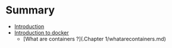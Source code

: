 # Summary

* [Introduction](README.md)
* [Introduction to docker](introduction_to_docker.md)
   * [What are containers ?](.Chapter 1/whatarecontainers.md)

